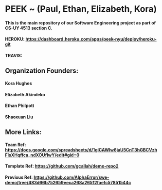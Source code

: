 # PEEK ~ (Paul, Ethan, Elizabeth, Kora)
#### This is the main repository of our Software Engineering project as part of CS-UY 4513 section C.


#### HEROKU:  https://dashboard.heroku.com/apps/peek-nyu/deploy/heroku-git
#### TRAVIS:  

## Organization Founders:
#### Kora Hughes
#### Elizabeth Akindeko
#### Ethan Philpott
#### Shaoxuan Liu

## More Links:
#### Team Ref: https://docs.google.com/spreadsheets/d/1glCAWIw6jaU5CnT3hGBCVzhFlsXHqffca_ndXOUfIwY/edit#gid=0
#### Template Ref: https://github.com/gcallah/demo-repo2
#### Previous Ref: https://github.com/AlphaError/swe-demo/tree/483d66b752659eeca268a26512faefc57851544c
